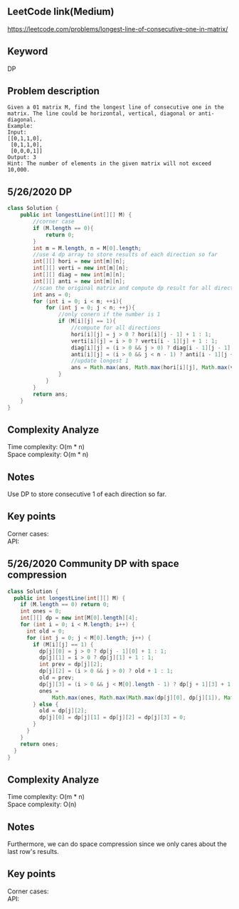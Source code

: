 ## LeetCode link(Medium)
https://leetcode.com/problems/longest-line-of-consecutive-one-in-matrix/

## Keyword
DP

## Problem description
```
Given a 01 matrix M, find the longest line of consecutive one in the matrix. The line could be horizontal, vertical, diagonal or anti-diagonal.
Example:
Input:
[[0,1,1,0],
 [0,1,1,0],
 [0,0,0,1]]
Output: 3
Hint: The number of elements in the given matrix will not exceed 10,000.
```

## 5/26/2020 DP

```java
class Solution {
    public int longestLine(int[][] M) {
        //corner case
        if (M.length == 0){
            return 0;
        }
        int m = M.length, n = M[0].length;
        //use 4 dp array to store results of each direction so far
        int[][] hori = new int[m][n];
        int[][] verti = new int[m][n];
        int[][] diag = new int[m][n];
        int[][] anti = new int[m][n];
        //scan the original matrix and compute dp result for all directions
        int ans = 0;
        for (int i = 0; i < m; ++i){
            for (int j = 0; j < n; ++j){
                //only conern if the number is 1
                if (M[i][j] == 1){
                    //compute for all directions
                    hori[i][j] = j > 0 ? hori[i][j - 1] + 1 : 1;
                    verti[i][j] = i > 0 ? verti[i - 1][j] + 1 : 1;
                    diag[i][j] = (i > 0 && j > 0) ? diag[i - 1][j - 1] + 1 : 1;
                    anti[i][j] = (i > 0 && j < n - 1) ? anti[i - 1][j + 1] + 1 : 1;
                    //update longest 1
                    ans = Math.max(ans, Math.max(hori[i][j], Math.max(verti[i][j], Math.max(diag[i][j], anti[i][j]))));
                }
            }
        }
        return ans;
    }
}
```

## Complexity Analyze
Time complexity: O(m * n)\
Space complexity: O(m * n)

## Notes
Use DP to store consecutive 1 of each direction so far.

## Key points
Corner cases: \
API:

## 5/26/2020 Community DP with space compression

```java
class Solution {
  public int longestLine(int[][] M) {
    if (M.length == 0) return 0;
    int ones = 0;
    int[][] dp = new int[M[0].length][4];
    for (int i = 0; i < M.length; i++) {
      int old = 0;
      for (int j = 0; j < M[0].length; j++) {
        if (M[i][j] == 1) {
          dp[j][0] = j > 0 ? dp[j - 1][0] + 1 : 1;
          dp[j][1] = i > 0 ? dp[j][1] + 1 : 1;
          int prev = dp[j][2];
          dp[j][2] = (i > 0 && j > 0) ? old + 1 : 1;
          old = prev;
          dp[j][3] = (i > 0 && j < M[0].length - 1) ? dp[j + 1][3] + 1 : 1;
          ones =
              Math.max(ones, Math.max(Math.max(dp[j][0], dp[j][1]), Math.max(dp[j][2], dp[j][3])));
        } else {
          old = dp[j][2];
          dp[j][0] = dp[j][1] = dp[j][2] = dp[j][3] = 0;
        }
      }
    }
    return ones;
  }
}
```

## Complexity Analyze
Time complexity: O(m * n)\
Space complexity: O(n)

## Notes
Furthermore, we can do space compression since we only cares about the last row's results.

## Key points
Corner cases: \
API:
